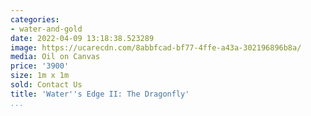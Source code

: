```yaml
---
categories:
- water-and-gold
date: 2022-04-09 13:18:38.523289
image: https://ucarecdn.com/8abbfcad-bf77-4ffe-a43a-302196896b8a/
media: Oil on Canvas
price: '3900'
size: 1m x 1m
sold: Contact Us
title: 'Water''s Edge II: The Dragonfly'
...
```

